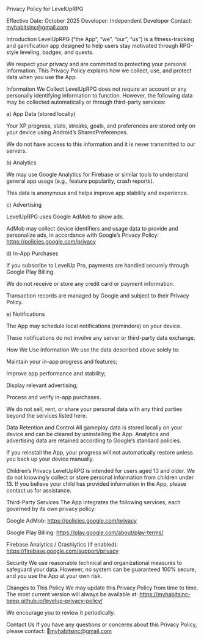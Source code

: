 Privacy Policy for LevelUpRPG

Effective Date: October 2025 Developer: Independent Developer Contact: myhabitsinc@gmail.com

Introduction
LevelUpRPG (“the App”, “we”, “our”, “us”) is a fitness-tracking and gamification app designed to help users stay motivated through RPG-style leveling, badges, and quests.

We respect your privacy and are committed to protecting your personal information. This Privacy Policy explains how we collect, use, and protect data when you use the App.

Information We Collect
LevelUpRPG does not require an account or any personally identifying information to function. However, the following data may be collected automatically or through third-party services:

a) App Data (stored locally)

Your XP progress, stats, streaks, goals, and preferences are stored only on your device using Android’s SharedPreferences.

We do not have access to this information and it is never transmitted to our servers.

b) Analytics

We may use Google Analytics for Firebase or similar tools to understand general app usage (e.g., feature popularity, crash reports).

This data is anonymous and helps improve app stability and experience.

c) Advertising

LevelUpRPG uses Google AdMob to show ads.

AdMob may collect device identifiers and usage data to provide and personalize ads, in accordance with Google’s Privacy Policy: https://policies.google.com/privacy

d) In-App Purchases

If you subscribe to LevelUp Pro, payments are handled securely through Google Play Billing.

We do not receive or store any credit card or payment information.

Transaction records are managed by Google and subject to their Privacy Policy.

e) Notifications

The App may schedule local notifications (reminders) on your device.

These notifications do not involve any server or third-party data exchange.

How We Use Information
We use the data described above solely to:

Maintain your in-app progress and features;

Improve app performance and stability;

Display relevant advertising;

Process and verify in-app purchases.

We do not sell, rent, or share your personal data with any third parties beyond the services listed here.

Data Retention and Control
All gameplay data is stored locally on your device and can be cleared by uninstalling the App. Analytics and advertising data are retained according to Google’s standard policies.

If you reinstall the App, your progress will not automatically restore unless you back up your device manually.

Children’s Privacy
LevelUpRPG is intended for users aged 13 and older. We do not knowingly collect or store personal information from children under 13. If you believe your child has provided information in the App, please contact us for assistance.

Third-Party Services
The App integrates the following services, each governed by its own privacy policy:

Google AdMob: https://policies.google.com/privacy

Google Play Billing: https://play.google.com/about/play-terms/

Firebase Analytics / Crashlytics (if enabled): https://firebase.google.com/support/privacy

Security
We use reasonable technical and organizational measures to safeguard your data. However, no system can be guaranteed 100% secure, and you use the App at your own risk.

Changes to This Policy
We may update this Privacy Policy from time to time. The most current version will always be available at: https://myhabitsinc-beep.github.io/levelup-privacy-policy/

We encourage you to review it periodically.

Contact Us
If you have any questions or concerns about this Privacy Policy, please contact: 📧myhabitsinc@gmail.com

